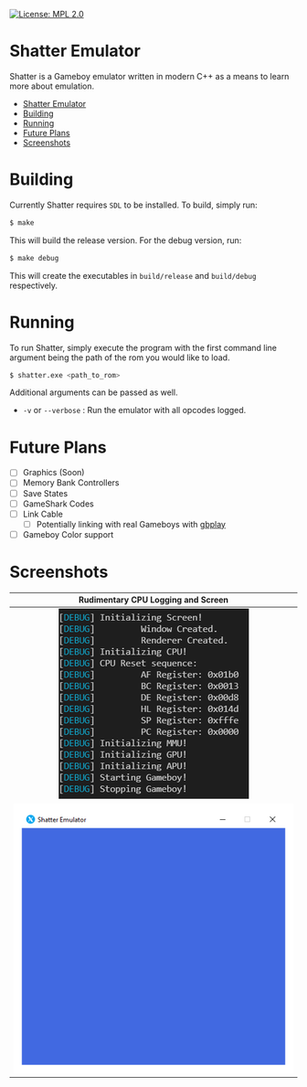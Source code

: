 [![License: MPL 2.0](https://img.shields.io/badge/License-MPL%202.0-brightgreen.svg)](https://opensource.org/licenses/MPL-2.0)

# Shatter Emulator

Shatter is a Gameboy emulator written in modern C++ as a means to learn more about emulation.
- [Shatter Emulator](#shatter-emulator)
- [Building](#building)
- [Running](#running)
- [Future Plans](#future-plans)
- [Screenshots](#screenshots)

# Building

Currently Shatter requires ``SDL`` to be installed. To build, simply run:

``` bash
$ make
```

This will build the release version. For the debug version, run:

``` bash
$ make debug
```

This will create the executables in ``build/release`` and ``build/debug`` respectively.

# Running

To run Shatter, simply execute the program with the first command line argument being the path of the rom
you would like to load.
``` bash
$ shatter.exe <path_to_rom>
```

Additional arguments can be passed as well.

* ``-v`` or ``--verbose`` : Run the emulator with all opcodes logged.

# Future Plans

- [ ] Graphics (Soon)
- [ ] Memory Bank Controllers
- [ ] Save States
- [ ] GameShark Codes
- [ ] Link Cable
    - [ ] Potentially linking with real Gameboys with [gbplay](https://github.com/mwpenny/gbplay)
- [ ] Gameboy Color support

# Screenshots

|                        Rudimentary CPU Logging and Screen                        |
|:--------------------------------------------------------------------------------:|
|![Initial Logging](./screenshots/Initial%20Logging.png?raw=true "Initial Logging")|
|   ![Render Window](./screenshots/Render%20Window.png?raw=true "Render Window")   |
